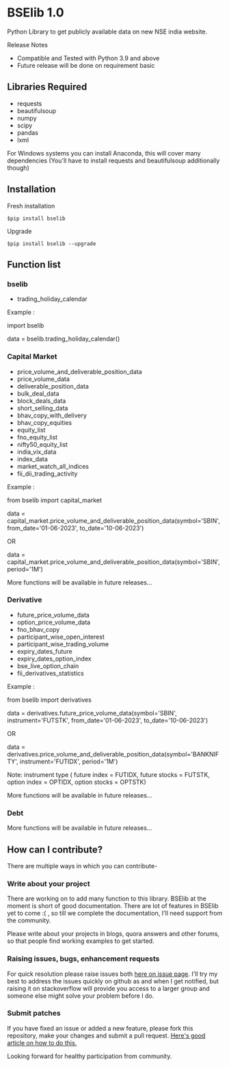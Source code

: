 # BSElib 1.0

Python Library to get publicly available data on new NSE india website.

Release Notes
* Compatible and Tested with Python 3.9 and above
* Future release will be done on requirement basic

## Libraries Required
- requests
- beautifulsoup
- numpy 
- scipy
- pandas
- lxml

For Windows systems you can install Anaconda, this will cover many dependencies (You'll have to install requests and beautifulsoup additionally though)

## Installation
Fresh installation 

```$pip install bselib```

Upgrade

```$pip install bselib --upgrade```

## Function list

### bselib
* trading_holiday_calendar

Example :

import bselib

data = bselib.trading_holiday_calendar()

### Capital Market
* price_volume_and_deliverable_position_data 
* price_volume_data
* deliverable_position_data
* bulk_deal_data
* block_deals_data
* short_selling_data
* bhav_copy_with_delivery
* bhav_copy_equities
* equity_list
* fno_equity_list
* nifty50_equity_list
* india_vix_data
* index_data
* market_watch_all_indices
* fii_dii_trading_activity

Example : 

from bselib import capital_market 

data = capital_market.price_volume_and_deliverable_position_data(symbol='SBIN', from_date='01-06-2023', to_date='10-06-2023')
                                            
OR

data = capital_market.price_volume_and_deliverable_position_data(symbol='SBIN', period='1M')

More functions will be available in future releases...

### Derivative
* future_price_volume_data
* option_price_volume_data
* fno_bhav_copy
* participant_wise_open_interest
* participant_wise_trading_volume
* expiry_dates_future
* expiry_dates_option_index
* bse_live_option_chain
* fii_derivatives_statistics

Example : 

from bselib import derivatives

data = derivatives.future_price_volume_data(symbol='SBIN', instrument='FUTSTK', from_date='01-06-2023', to_date='10-06-2023')

OR

data = derivatives.price_volume_and_deliverable_position_data(symbol='BANKNIFTY', instrument='FUTIDX', period='1M')

Note: instrument type ( future index = FUTIDX, future stocks = FUTSTK, option index = OPTIDX, option stocks = OPTSTK)

More functions will be available in future releases...

### Debt

More functions will be available in future releases...


## How can I contribute?
There are multiple ways in which you can contribute-

### Write about your project

There are working on to add many function to this library. BSElib at the moment is short of good documentation. There are lot of features in BSElib yet to come :( , so till we complete the documentation, I'll need support from the community.

Please write about your projects in blogs, quora answers and other forums, so that people find working examples to get started.

### Raising issues, bugs, enhancement requests

For quick resolution please raise issues both [here on issue page](https://github.com/RuchiTanmay/bselib/issues). I'll try my best to address the issues quickly on github as and when I get notified, but raising it on stackoverflow will provide you access to a larger group and someone else might solve your problem before I do.

### Submit patches

If you have fixed an issue or added a new feature, please fork this repository, make your changes and submit a pull request. [Here's good article on how to do this.](https://code.tutsplus.com/tutorials/how-to-collaborate-on-github--net-34267) 

Looking forward for healthy participation from community.
